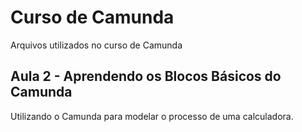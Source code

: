 # Curso de Camunda

Arquivos utilizados no curso de Camunda

## Aula 2 - Aprendendo os Blocos Básicos do Camunda

Utilizando o Camunda para modelar o processo de uma calculadora.
